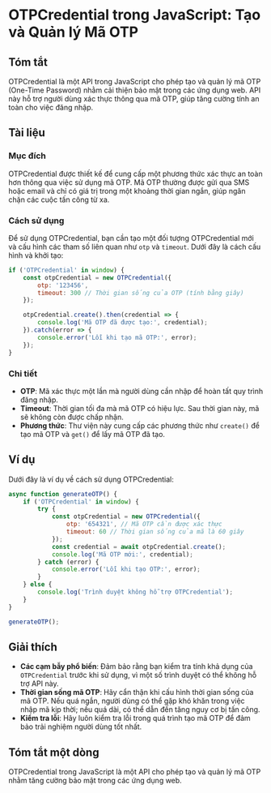 <!--
Meta Description: # OTPCredential trong JavaScript: Tạo và Quản lý Mã OTP ## Tóm tắt OTPCredential là một API trong JavaScript cho phép tạo và quản lý mã OTP (One-Time ...
Meta Keywords: otp, otpcredential, tạo, trong, một
-->

# OTPCredential trong JavaScript: Tạo và Quản lý Mã OTP

## Tóm tắt
OTPCredential là một API trong JavaScript cho phép tạo và quản lý mã OTP (One-Time Password) nhằm cải thiện bảo mật trong các ứng dụng web. API này hỗ trợ người dùng xác thực thông qua mã OTP, giúp tăng cường tính an toàn cho việc đăng nhập.

## Tài liệu
### Mục đích
OTPCredential được thiết kế để cung cấp một phương thức xác thực an toàn hơn thông qua việc sử dụng mã OTP. Mã OTP thường được gửi qua SMS hoặc email và chỉ có giá trị trong một khoảng thời gian ngắn, giúp ngăn chặn các cuộc tấn công từ xa.

### Cách sử dụng
Để sử dụng OTPCredential, bạn cần tạo một đối tượng OTPCredential mới và cấu hình các tham số liên quan như `otp` và `timeout`. Dưới đây là cách cấu hình và khởi tạo:

```javascript
if ('OTPCredential' in window) {
    const otpCredential = new OTPCredential({
        otp: '123456',
        timeout: 300 // Thời gian sống của OTP (tính bằng giây)
    });

    otpCredential.create().then(credential => {
        console.log('Mã OTP đã được tạo:', credential);
    }).catch(error => {
        console.error('Lỗi khi tạo mã OTP:', error);
    });
}
```

### Chi tiết
- **OTP**: Mã xác thực một lần mà người dùng cần nhập để hoàn tất quy trình đăng nhập.
- **Timeout**: Thời gian tối đa mà mã OTP có hiệu lực. Sau thời gian này, mã sẽ không còn được chấp nhận.
- **Phương thức**: Thư viện này cung cấp các phương thức như `create()` để tạo mã OTP và `get()` để lấy mã OTP đã tạo.

## Ví dụ
Dưới đây là ví dụ về cách sử dụng OTPCredential:

```javascript
async function generateOTP() {
    if ('OTPCredential' in window) {
        try {
            const otpCredential = new OTPCredential({
                otp: '654321', // Mã OTP cần được xác thực
                timeout: 60 // Thời gian sống của mã là 60 giây
            });
            const credential = await otpCredential.create();
            console.log('Mã OTP mới:', credential);
        } catch (error) {
            console.error('Lỗi khi tạo OTP:', error);
        }
    } else {
        console.log('Trình duyệt không hỗ trợ OTPCredential');
    }
}

generateOTP();
```

## Giải thích
- **Các cạm bẫy phổ biến**: Đảm bảo rằng bạn kiểm tra tính khả dụng của `OTPCredential` trước khi sử dụng, vì một số trình duyệt có thể không hỗ trợ API này.
- **Thời gian sống mã OTP**: Hãy cẩn thận khi cấu hình thời gian sống của mã OTP. Nếu quá ngắn, người dùng có thể gặp khó khăn trong việc nhập mã kịp thời; nếu quá dài, có thể dẫn đến tăng nguy cơ bị tấn công.
- **Kiểm tra lỗi**: Hãy luôn kiểm tra lỗi trong quá trình tạo mã OTP để đảm bảo trải nghiệm người dùng tốt nhất.

## Tóm tắt một dòng
OTPCredential trong JavaScript là một API cho phép tạo và quản lý mã OTP nhằm tăng cường bảo mật trong các ứng dụng web.